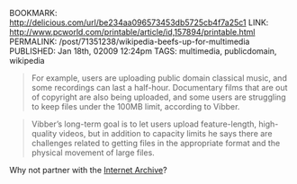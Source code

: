 BOOKMARK: http://delicious.com/url/be234aa096573453db5725cb4f7a25c1
LINK: http://www.pcworld.com/printable/article/id,157894/printable.html
PERMALINK: /post/71351238/wikipedia-beefs-up-for-multimedia
PUBLISHED: Jan 18th, 02009 12:24pm
TAGS: multimedia, publicdomain, wikipedia

> For example, users are uploading public domain classical music, and some
> recordings can last a half-hour. Documentary films that are out of copyright
> are also being uploaded, and some users are struggling to keep files under
> the 100<abbr class='smallcaps'>MB</abbr> limit, according to Vibber.

> Vibber’s long-term goal is to let users upload feature-length, high-quality
> videos, but in addition to capacity limits he says there are challenges
> related to getting files in the appropriate format and the physical movement
> of large files.

Why not partner with the [Internet Archive][ia]?

 [ia]: http://www.archive.org/index.php "Internet Archive home page"
